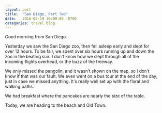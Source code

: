 ```yaml
---
layout: post
title:  "San Diego, Part Two"
date:   2016-05-19 10:09:09 -0700
categories: travel blog
---
```


Good morning from San Diego.

Yesterday we saw the San Diego zoo, then fell asleep early and slept for over 12 hours. To be fair, we spent over six hours running up and down the zoo in the beating sun. I don't know how we slept through all of the incoming flights overhead, or the buzz of the freeway.

We only missed the pangolin, and it wasn't shown on the map, so I don't know if that was our fault. We even went on a bus tour at the end of the day, just in case we missed anything. It's really well set up with the floral and walking paths.

We had breakfast where the pancakes are nearly the size of the table.

Today, we are heading to the beach and Old Town.
